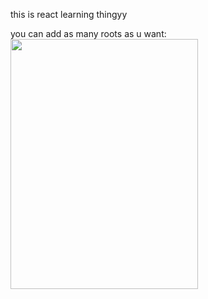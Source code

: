 this is react learning thingyy


you can add as many roots as u want:
<img width="300px" height="400px" src="screen_shots/i.png">
